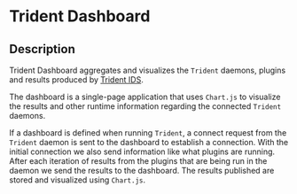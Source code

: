 # **Trident Dashboard**

## **Description**
Trident Dashboard aggregates and visualizes the `Trident` daemons, plugins and results produced by [Trident IDS](https://gitlab.com/wahl-sec/trident).

The dashboard is a single-page application that uses `Chart.js` to visualize the results and other runtime information regarding the connected `Trident` daemons.

If a dashboard is defined when running `Trident`, a connect request from the `Trident` daemon is sent to the dashboard to establish a connection. With the initial connection we also send information like what plugins are running. After each iteration of results from the plugins that are being run in the daemon we send the results to the dashboard. The results published are stored and visualized using `Chart.js`. 